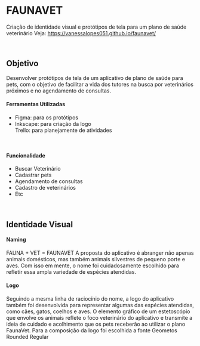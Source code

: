 # FAUNAVET
Criação de identidade visual e protótipos de tela para um plano de saúde veterinário
Veja: https://vanessalopes051.github.io/faunavet/

<br>
<h2>Objetivo</h2>
Desenvolver protótipos de tela de um aplicativo de plano de saúde para pets, com o objetivo de facilitar a vida dos tutores na busca por veterinários próximos e no agendamento de consultas.
<br>
<h4>Ferramentas Utilizadas</h4>
  <ul>
    <li>Figma: para os protótipos</li>
    <li>Inkscape: para criação da logo</li>
    <lt>Trello: para planejamente de atividades</lt>
  </ul>
  <br>
<h4>Funcionalidade</h4>
<ul>
  <li>Buscar Veterinário</li>
  <li>Cadastrar pets</li>
  <li>Agendamento de consultas</li>
  <li>Cadastro de veterinários</li>
  <li>Etc</li>
</ul>
<br>
<h2>Identidade Visual</h2>
<h4>Naming</h4>
FAUNA + VET = FAUNAVET
A proposta do aplicativo é abranger não apenas animais domésticos, mas também animais silvestres de pequeno porte e aves. Com isso em mente, o nome foi cuidadosamente escolhido para refletir essa ampla variedade de espécies atendidas.
<br>
<h4>Logo</h4>
Seguindo a mesma linha de raciocínio do nome, a logo do aplicativo também foi desenvolvida para representar algumas das espécies atendidas, como cães, gatos, coelhos e aves. O elemento gráfico de um estetoscópio que envolve os animais reflete o foco veterinário do aplicativo e transmite a ideia de cuidado e acolhimento que os pets receberão ao utilizar o plano FaunaVet. Para a composição da logo foi escolhida a fonte Geometos Rounded Regular
